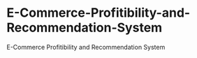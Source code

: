 # E-Commerce-Profitibility-and-Recommendation-System
E-Commerce Profitibility and Recommendation System
